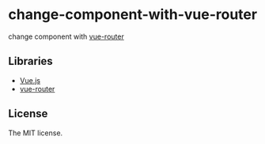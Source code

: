 # change-component-with-vue-router

change component with [vue-router](https://router.vuejs.org/)

## Libraries

- [Vue.js](https://vuejs.org/)
- [vue-router](https://router.vuejs.org/)

## License

The MIT license.
